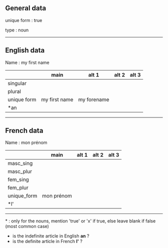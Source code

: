 ## General data

unique form : true

type : noun

---

## English data

Name : my first name

|             |     main      |    alt 1    | alt 2 | alt 3 |
| :---------- | :-----------: | :---------: | :---: | ----- |
| singular    |               |             |       |       |
| plural      |               |             |       |       |
| unique form | my first name | my forename |       |       |
| \*an        |               |             |       |       |

---

## French data

Name : mon prénom

|             |    main    | alt 1 | alt 2 | alt 3 |
| :---------- | :--------: | :---: | :---: | :---: |
| masc_sing   |            |       |       |       |
| masc_plur   |            |       |       |       |
| fem_sing    |            |       |       |       |
| fem_plur    |            |       |       |       |
| unique_form | mon prénom |       |       |       |
| \*l'        |            |       |       |       |

---

\* : only for the nouns, mention 'true' or 'x' if true, else leave blank if false (most common case)

- is the indefinite article in English **an** ?
- is the definite article in French **l'** ?
